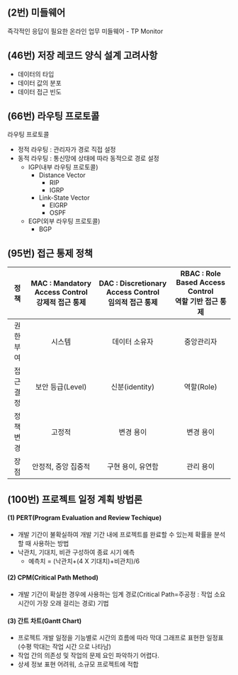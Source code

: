 ## (2번) 미들웨어

즉각적인 응답이 필요한 온라인 업무 미들웨어 - TP Monitor



## (46번) 저장 레코드 양식 설계 고려사항

- 데이터의 타입
- 데이터 값의 분포
- 데이터 접근 빈도



## (66번) 라우팅 프로토콜

라우팅 프로토콜

- 정적 라우팅 : 관리자가 경로 직접 설정
- 동적 라우팅 : 통신망에 상태에 따라 동적으로 경로 설정
  - IGP(내부 라우팅 프로토콜)
    - Distance Vector
      - RIP
      - IGRP
    - Link-State Vector
      - EIGRP
      - OSPF
  - EGP(외부 라우팅 프로토콜)
    - BGP



## (95번) 접근 통제 정책

|   정책    | MAC : Mandatory Access Control<br /> 강제적 접근 통제 | DAC : Discretionary Access Control<br /> 임의적 접근 통제 | RBAC : Role Based Access Control<br />역할 기반 접근 통제 |
| :-------: | :---------------------------------------------------: | :-------------------------------------------------------: | :-------------------------------------------------------: |
| 권한 부여 |                        시스템                         |                       데이터 소유자                       |                        중앙관리자                         |
| 접근 결정 |                   보안 등급(Level)                    |                      신분(identity)                       |                        역할(Role)                         |
| 정책 변경 |                        고정적                         |                         변경 용이                         |                         변경 용이                         |
|   장점    |                  안정적, 중앙 집중적                  |                     구현 용이, 유연함                     |                         관리 용이                         |



## (100번) 프로젝트 일정 계획 방법론

#### (1) PERT(Program Evaluation and Review Techique)

- 개발 기간이 불확실하여 개발 기간 내에 프로젝트를 완료할 수 있는제 확률을 분석할 때 사용하는 방법
- 낙관치, 기대치, 비관 구성하여 종료 시기 예측 
  - 예측치 = (낙관치+(4 X 기대치)+비관치)/6



#### (2) CPM(Critical Path Method)

- 개발 기간이 확실한 경우에 사용하는 임계 경로(Critical Path=주공정 : 작업 소요시간이 가장 오래 걸리는 경로) 기법



#### (3) 간트 차트(Gantt Chart)

- 프로젝트 개발 일정을 기능별로 시간의 흐름에 따라 막대 그래프로 표현한 일정표(수평 막대는 작업 시간 으로 나타남)
- 작업 간의 의존성 및 작업의 문제 요인 파악하기 어렵다.
- 상세 정보 표현 어려워, 소규모 프로젝트에 적합
